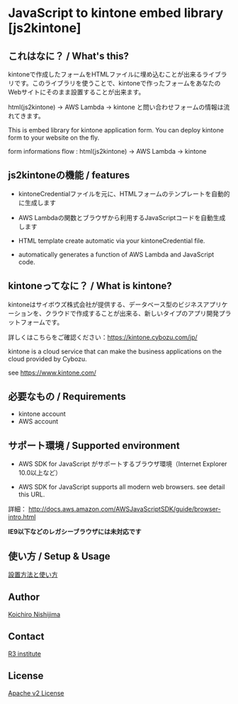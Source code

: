 # JavaScript to kintone embed library [js2kintone]

## これはなに？ / What's this?

kintoneで作成したフォームをHTMLファイルに埋め込むことが出来るライブラリです。このライブラリを使うことで、kintoneで作ったフォームをあなたのWebサイトにそのまま設置することが出来ます。

html(js2kintone) -> AWS Lambda -> kintone と問い合わせフォームの情報は流れてきます。

This is embed library for kintone application form. You can deploy kintone form to your website on the fly.

form informations flow : html(js2kintone) -> AWS Lambda -> kintone

## js2kintoneの機能 / features

* kintoneCredentialファイルを元に、HTMLフォームのテンプレートを自動的に生成します
* AWS Lambdaの関数とブラウザから利用するJavaScriptコードを自動生成します


* HTML template create automatic via your  kintoneCredential file.
* automatically generates a function of AWS Lambda and JavaScript code.

## kintoneってなに？ / What is kintone?

kintoneはサイボウズ株式会社が提供する、データベース型のビジネスアプリケーションを、クラウドで作成することが出来る、新しいタイプのアプリ開発プラットフォームです。

詳しくはこちらをご確認ください：https://kintone.cybozu.com/jp/

kintone is a cloud service that can make the business applications on the cloud provided by Cybozu.

see https://www.kintone.com/

## 必要なもの / Requirements

* kintone account
* AWS account

## サポート環境 / Supported environment

* AWS SDK for JavaScript がサポートするブラウザ環境（Internet Explorer 10.0以上など）

* AWS SDK for JavaScript supports all modern web browsers. see detail this URL.

詳細： http://docs.aws.amazon.com/AWSJavaScriptSDK/guide/browser-intro.html

**IE9以下などのレガシーブラウザには未対応です**

## 使い方 / Setup & Usage

[設置方法と使い方](docs/setup-usage-jp.md)



## Author

[Koichiro Nishijima](https://github.com/k-nishijima)

## Contact

[R3 institute](https://www.r3it.com/)

## License

[Apache v2 License](http://www.apache.org/licenses/LICENSE-2.0.html)
